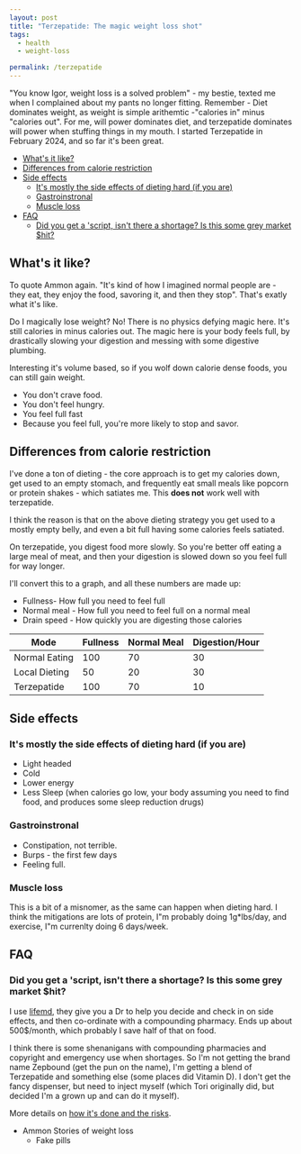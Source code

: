 ```yaml
---
layout: post
title: "Terzepatide: The magic weight loss shot"
tags:
  - health
  - weight-loss

permalink: /terzepatide
---
```


"You know Igor, weight loss is a solved problem" - my bestie, texted me when I complained about my pants no longer fitting. Remember - Diet dominates weight, as weight is simple arithemtic -"calories in" minus "calories out". For me, will power dominates diet, and terzepatide dominates will power when stuffing things in my mouth. I started Terzepatide in February 2024, and so far it's been great.

<!-- prettier-ignore-start -->


<!-- vim-markdown-toc-start -->

- [What's it like?](#whats-it-like)
- [Differences from calorie restriction](#differences-from-calorie-restriction)
- [Side effects](#side-effects)
    - [It's mostly the side effects of dieting hard (if you are)](#its-mostly-the-side-effects-of-dieting-hard-if-you-are)
    - [Gastroinstronal](#gastroinstronal)
    - [Muscle loss](#muscle-loss)
- [FAQ](#faq)
    - [Did you get a 'script, isn't there a shortage? Is this some grey market \$hit?](#did-you-get-a-script-isnt-there-a-shortage-is-this-some-grey-market-hit)

<!-- vim-markdown-toc -->
<!-- prettier-ignore-end -->

## What's it like?

To quote Ammon again. "It's kind of how I imagined normal people are - they eat, they enjoy the food, savoring it, and then they stop". That's exatly what it's like.

Do I magically lose weight? No! There is no physics defying magic here. It's still calories in minus calories out. The magic here is your body feels full, by drastically slowing your digestion and messing with some digestive plumbing.

Interesting it's volume based, so if you wolf down calorie dense foods, you can still gain weight.

- You don't crave food.
- You don't feel hungry.
- You feel full fast
- Because you feel full, you're more likely to stop and savor.

## Differences from calorie restriction

I've done a ton of dieting - the core approach is to get my calories down, get used to an empty stomach, and frequently eat small meals like popcorn or protein shakes - which satiates me. This **does not** work well with terzepatide.

I think the reason is that on the above dieting strategy you get used to a mostly empty belly, and even a bit full having some calories feels satiated.

On terzepatide, you digest food more slowly. So you're better off eating a large meal of meat, and then your digestion is slowed down so you feel full for way longer.

I'll convert this to a graph, and all these numbers are made up:

- Fullness- How full you need to feel full
- Normal meal - How full you need to feel full on a normal meal
- Drain speed - How quickly you are digesting those calories

| Mode          | Fullness | Normal Meal | Digestion/Hour |
| ------------- | -------- | ----------- | -------------- |
| Normal Eating | 100      | 70          | 30             |
| Local Dieting | 50       | 20          | 30             |
| Terzepatide   | 100      | 70          | 10             |

## Side effects

### It's mostly the side effects of dieting hard (if you are)

- Light headed
- Cold
- Lower energy
- Less Sleep (when calories go low, your body assuming you need to find food, and produces some sleep reduction drugs)

### Gastroinstronal

- Constipation, not terrible.
- Burps - the first few days
- Feeling full.

### Muscle loss

This is a bit of a misnomer, as the same can happen when dieting hard. I think the mitigations are lots of protein, I"m probably doing 1g\*lbs/day, and exercise, I"m currenlty doing 6 days/week.

## FAQ

### Did you get a 'script, isn't there a shortage? Is this some grey market \$hit?

I use [lifemd](http://www.lifemd.com), they give you a Dr to help you decide and check in on side effects, and then co-ordinate with a compounding pharmacy. Ends up about 500\$/month, which probably I save half of that on food.

I think there is some shenanigans with compounding pharmacies and copyright and emergency use when shortages. So I'm not getting the brand name Zepbound (get the pun on the name), I'm getting a blend of Terzepatide and something else (some places did Vitamin D). I don't get the fancy dispenser, but need to inject myself (which Tori originally did, but decided I'm a grown up and can do it myself).

More details on [how it's done and the risks](https://www.drugs.com/medical-answers/you-tirzepatide-compounding-pharmacy-3575862/).

- Ammon Stories of weight loss
  - Fake pills
